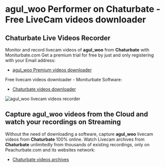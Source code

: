 # agul_woo Performer on Chaturbate - Free LiveCam videos downloader

## Chaturbate Live Videos Recorder

Monitor and record livecam videos of **agul_woo** from **Chaturbate** with Moniturbate.com
Get a premium trial for free by just and only registering with your Email address:
* [agul_woo Premium videos downloader](https://moniturbate.com/request-demo-licence-key.html)

Free livecam videos downloader - Moniturbate Software:
* [Chaturbate videos downloader](https://moniturbate.com/moniturbate-download-software.html)

![agul_woo livecam videos recorder](https://peachurnet.com/templates/moniturbate-software.png)


## Capture agul_woo videos from the Cloud and watch your recordings on Streaming

Without the need of downloading a software, capture **agul_woo** livecam videos from **Chaturbate** 100% online.
Watch Livecam archives from **Chaturbate** unlimitedly from thousands of existing recordings, only on Peachurbate.com and its websites network:
* [Chaturbate videos archives](https://peachurnet.com/)